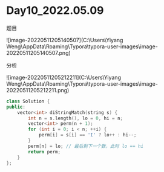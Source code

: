 # Day10_2022.05.09

题目

![image-20220511205140507](C:\Users\Yiyang Weng\AppData\Roaming\Typora\typora-user-images\image-20220511205140507.png)

分析

![image-20220511205212211](C:\Users\Yiyang Weng\AppData\Roaming\Typora\typora-user-images\image-20220511205212211.png)

```c++
class Solution {
public:
    vector<int> diStringMatch(string s) {
        int n = s.length(), lo = 0, hi = n;
        vector<int> perm(n + 1);
        for (int i = 0; i < n; ++i) {
            perm[i] = s[i] == 'I' ? lo++ : hi--;
        }
        perm[n] = lo; // 最后剩下一个数，此时 lo == hi
        return perm;
    }
};
```

